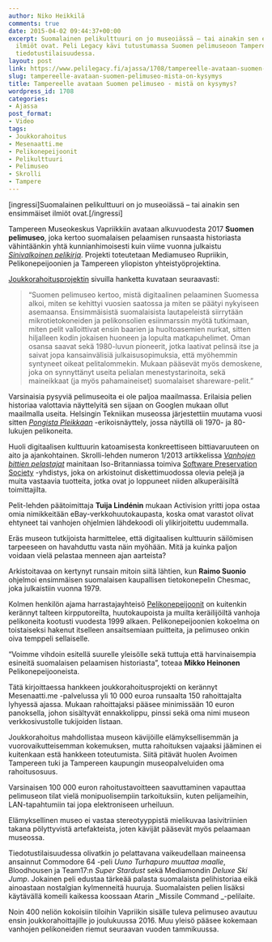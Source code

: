 ```yaml
---
author: Niko Heikkilä
comments: true
date: 2015-04-02 09:44:37+00:00
excerpt: Suomalainen pelikulttuuri on jo museoiässä – tai ainakin sen ensimmäiset
  ilmiöt ovat. Peli Legacy kävi tutustumassa Suomen pelimuseoon Tampereella pidetyssä
  tiedotustilaisuudessa.
layout: post
link: https://www.pelilegacy.fi/ajassa/1708/tampereelle-avataan-suomen-pelimuseo-mista-on-kysymys
slug: tampereelle-avataan-suomen-pelimuseo-mista-on-kysymys
title: Tampereelle avataan Suomen pelimuseo - mistä on kysymys?
wordpress_id: 1708
categories:
- Ajassa
post_format:
- Video
tags:
- Joukkorahoitus
- Mesenaatti.me
- Pelikonepeijoonit
- Pelikulttuuri
- Pelimuseo
- Skrolli
- Tampere
---
```


[ingressi]Suomalainen pelikulttuuri on jo museoiässä – tai ainakin sen ensimmäiset ilmiöt ovat.[/ingressi]

Tampereen Museokeskus Vapriikkiin avataan alkuvuodesta 2017 **Suomen pelimuseo**, joka kertoo suomalaisen pelaamisen runsaasta historiasta vähintäänkin yhtä kunnianhimoisesti kuin viime vuonna julkaistu [_Sinivalkoinen pelikirja_](http://www.pelilegacy.fi/arvostelut/506/arvio-sinivalkoinen-pelikirja-suomalaisen-pelihistorian-tarkein-yksittainen-teos). Projekti toteutetaan Mediamuseo Rupriikin, Pelikonepeijoonien ja Tampereen yliopiston yhteistyöprojektina.

[Joukkorahoitusprojektin](http://mesenaatti.me/suomenpelimuseo/) sivuilla hanketta kuvataan seuraavasti:



<blockquote>“Suomen pelimuseo kertoo, mistä digitaalinen pelaaminen Suomessa alkoi, miten se kehittyi vuosien saatossa ja miten se päätyi nykyiseen asemaansa. Ensimmäisistä suomalaisista lautapeleistä siirrytään mikrotietokoneiden ja pelikonsolien esiinmarssin myötä tutkimaan, miten pelit valloittivat ensin baarien ja huoltoasemien nurkat, sitten hiljalleen kodin jokaisen huoneen ja lopulta matkapuhelimet. Oman osansa saavat sekä 1980-luvun pioneerit, jotka laativat pelinsä itse ja saivat jopa kansainvälisiä julkaisusopimuksia, että myöhemmin syntyneet oikeat pelitalommekin. Mukaan pääsevät myös demoskene, joka on synnyttänyt useita pelialan menestystarinoita, sekä maineikkaat (ja myös pahamaineiset) suomalaiset shareware-pelit.”</blockquote>



Varsinaisia pysyviä pelimuseoita ei ole paljoa maailmassa. Erilaisia pelien historiaa valottavia näyttelyitä sen sijaan on Googlen mukaan ollut maailmalla useita. Helsingin Tekniikan museossa järjestettiin muutama vuosi sitten _[Pongista Pleikkaan](http://www.tekniikanmuseo.fi/pongistapleikkaan.html)_ -erikoisnäyttely, jossa näytillä oli 1970- ja 80-lukujen pelikoneita.

Huoli digitaalisen kulttuurin katoamisesta konkreettiseen bittiavaruuteen on aito ja ajankohtainen. Skrolli-lehden numeron 1/2013 artikkelissa [_Vanhojen bittien pelastajat_](http://skrolli.fi/vanhojen-bittien-pelastajat) mainitaan Iso-Britanniassa toimiva [Software Preservation Society](http://www.softpres.org/) -yhdistys, joka on arkistoinut diskettimuodossa olevia pelejä ja muita vastaavia tuotteita, jotka ovat jo loppuneet niiden alkuperäisiltä toimittajilta.

Pelit-lehden päätoimittaja **Tuija Lindénin** mukaan Activision yritti jopa ostaa omia nimikkeitään eBay-verkkohuutokaupasta, koska omat varastot olivat ehtyneet tai vanhojen ohjelmien lähdekoodi oli ylikirjoitettu uudemmalla.

Eräs museon tutkijoista harmittelee, että digitaalisen kulttuurin säilömisen tarpeeseen on havahduttu vasta näin myöhään. Mitä ja kuinka paljon voidaan vielä pelastaa menneen ajan aarteista?

Arkistoitavaa on kertynyt runsain mitoin siitä lähtien, kun **Raimo Suonio** ohjelmoi ensimmäisen suomalaisen kaupallisen tietokonepelin Chesmac, joka julkaistiin vuonna 1979.

Kolmen henkilön ajama harrastajayhteisö [Pelikonepeijoonit](http://www.pelikonepeijoonit.net/) on kuitenkin kerännyt talteen kirpputoreilta, huutokaupoista ja muilta keräilijöiltä vanhoja pelikoneita kootusti vuodesta 1999 alkaen. Pelikonepeijoonien kokoelma on toistaiseksi hakenut itselleen ansaitsemiaan puitteita, ja pelimuseo onkin oiva temppeli sellaiselle.

“Voimme vihdoin esitellä suurelle yleisölle sekä tuttuja että harvinaisempia esineitä suomalaisen pelaamisen historiasta”, toteaa **Mikko Heinonen** Pelikonepeijooneista.

Tätä kirjoittaessa hankkeen joukkorahoitusprojekti on kerännyt Mesenaatti.me -palvelussa yli 10 000 euroa runsaalta 150 rahoittajalta lyhyessä ajassa. Mukaan rahoittajaksi pääsee minimissään 10 euron panoksella, johon sisältyvät ennakkolippu, pinssi sekä oma nimi museon verkkosivustolle tukijoiden listaan.

Joukkorahoitus mahdollistaa museon kävijöille elämyksellisemmän ja vuorovaikutteisemman kokemuksen, mutta rahoituksen vajaaksi jääminen ei kuitenkaan estä hankkeen toteutumista. Siitä pitävät huolen Avoimen Tampereen tuki ja Tampereen kaupungin museopalveluiden oma rahoitusosuus.

Varsinaisen 100 000 euron rahoitustavoitteen saavuttaminen vapauttaa pelimuseon tilat vielä monipuolisempiin tarkoituksiin, kuten pelijameihin, LAN-tapahtumiin tai jopa elektroniseen urheiluun.

Elämyksellinen museo ei vastaa stereotyyppistä mielikuvaa lasivitriinien takana pölyttyvistä artefakteista, joten kävijät pääsevät myös pelaamaan museossa.

Tiedotustilaisuudessa olivatkin jo pelattavana vaikeudellaan maineensa ansainnut Commodore 64 -peli _Uuno Turhapuro muuttaa maalle_, Bloodhousen ja Team17:n _Super Stardust_ sekä Mediamondin _Deluxe Ski Jump_. Jokainen peli edustaa tärkeää palasta suomalaista pelihistoriaa eikä ainoastaan nostalgian kylmenneitä huuruja. Suomalaisten pelien lisäksi käytävällä komeili kaikessa koossaan Atarin _Missile Command _-pelilaite.

Noin 400 neliön kokoisiin tiloihin Vapriikin sisälle tuleva pelimuseo avautuu ensin joukkorahoittajille jo joulukuussa 2016. Muu yleisö pääsee kokemaan vanhojen pelikoneiden riemut seuraavan vuoden tammikuussa.
